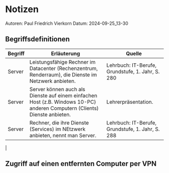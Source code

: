 # Notizen

Autoren: Paul Friedrich Vierkorn
Datum: 2024-09-25_13-30

## Begriffsdefinitionen

| Begriff | Erläuterung | Quelle |
|---------|-------------|--------|
| Server | Leistungsfähige Rechner im Datacenter (Rechenzentrum, Renderraum), die Dienste im Netzwerk anbieten. | Lehrbuch: IT-Berufe, Grundstufe, 1. Jahr, S. 280 |
| Server | Server können auch als Dienste auf einem einfachen Host (z.B. Windows 10-PC) anderen Computern (Clients) Dienste anbieten. | Lehrerpräsentation. |
| Server | Rechner, die ihre Dienste (Services) im NEtzwerk anbieten, nennt man Server. | Lehrbuch: IT-Berufe, Grundstufe, 1. Jahr, S. 288 |
| 

## Zugriff auf einen entfernten Computer per VPN

